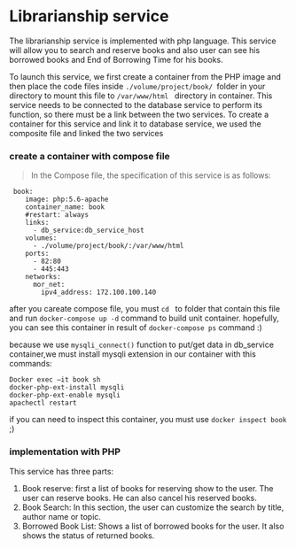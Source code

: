 # Librarianship service
The librarianship service is implemented with php language. This service will allow you to search and reserve books and also user can see his borrowed books and End of Borrowing Time for his books.

To launch this service, we first create a container from the PHP image and then place the code files inside ```./volume/project/book/ ```folder in your directory to mount this file to ```/var/www/html ``` directory in container. 
This service needs to be connected to the database service to perform its function, so there must be a link between the two services. To create a container for this service and link it to database service, we used the composite file and linked the two services
### create a container with compose file
> In the Compose file, the specification of this service is as follows:
```docker compose
 book:
    image: php:5.6-apache
    container_name: book
    #restart: always
    links:
      - db_service:db_service_host
    volumes:
      - ./volume/project/book/:/var/www/html
    ports:
      - 82:80
      - 445:443
    networks:
      mor_net:
        ipv4_address: 172.100.100.140             

```
after you careate compose file, you must ```cd ``` to folder that contain this file and run ```docker-compose up -d``` command to build unit container.
hopefully, you can see this container in result of ```docker-compose ps``` command :)

because we use ```mysqli_connect()``` function to put/get data in db_service container,we must install mysqli extension in our container with this commands:
```
Docker exec –it book sh
docker-php-ext-install mysqli
docker-php-ext-enable mysqli
apachectl restart
```

if you can need to inspect this container, you must use ```docker inspect book``` ;)

### implementation with PHP

This service has three parts:
1. Book reserve: first a list of books for reserving show to the user. The user can reserve books. He can also cancel his reserved books.
2. Book Search: In this section, the user can customize the search by title, author name or topic.
3. Borrowed Book List: Shows a list of borrowed books for the user. It also shows the status of returned books.
